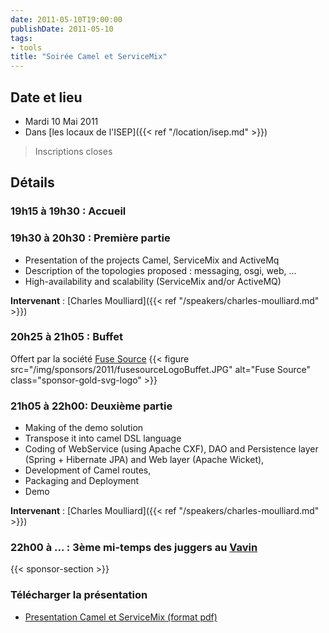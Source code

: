 ```yaml
---
date: 2011-05-10T19:00:00
publishDate: 2011-05-10
tags:
- tools
title: "Soirée Camel et ServiceMix"
---
```


## Date et lieu

* Mardi 10 Mai 2011
* Dans [les locaux de l'ISEP]({{< ref "/location/isep.md" >}})

> Inscriptions closes

## Détails

### 19h15 à 19h30 : Accueil

### 19h30 à 20h30 : Première partie

* Presentation of the projects Camel, ServiceMix and ActiveMq
* Description of the topologies proposed : messaging, osgi, web, ...
* High-availability and scalability (ServiceMix and/or ActiveMQ)

**Intervenant** : [Charles Moulliard]({{< ref "/speakers/charles-moulliard.md" >}})

### 20h25 à 21h05 : Buffet

Offert par la société [Fuse Source](http://fusesource.com/)
{{< figure src="/img/sponsors/2011/fusesourceLogoBuffet.JPG" alt="Fuse Source" class="sponsor-gold-svg-logo" >}}

### 21h05 à 22h00: Deuxième partie

* Making of the demo solution
* Transpose it into camel DSL language
* Coding of WebService (using Apache CXF), DAO and Persistence layer (Spring + Hibernate JPA) and Web layer (Apache Wicket),
* Development of Camel routes,
* Packaging and Deployment
* Demo

**Intervenant** : [Charles Moulliard]({{< ref "/speakers/charles-moulliard.md" >}})

### 22h00 à ... : 3ème mi-temps des juggers au [Vavin](https://www.google.com/maps/dir//48.84398,2.330533/@48.8439685,2.2603067,12z)

{{< sponsor-section >}}

### Télécharger la présentation

* [Presentation Camel et ServiceMix (format pdf)](FuseSource-ParisJug-10052011.pdf)
